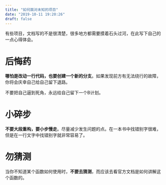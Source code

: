 ```yaml
---
title: "如何面对未知的项目"
date: "2019-10-11 19:20:26"
draft: false
---
```

有些项目，文档写的不是很清楚，很多地方都需要摸着石头过河，在此写下自己的一点心得体会。


# 后悔药
**哪怕是改动一行代码，也要创建一个新的分支**。如果发现前方有无法绕行的故障，你将会庆幸自己给自己留下退路。

不要把自己逼到死角，永远给自己留下一个B计划。


# 小碎步
**不要大段重构，要小步慢走**。尽量减少发生问题的点。在一本书中找错别字很难，但是在一行文字中找错别字就非常容易了。


# 勿猜测
当你不知道某个函数如何使用时，**不要去猜测**，而应该去看官方文档是如何讲解这个函数的。


# 

